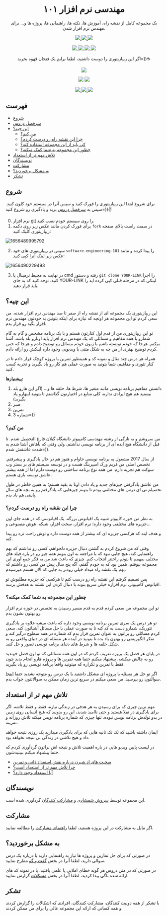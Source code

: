 <p align="center">
 <h1 align="center">مهندسی نرم افزار ۱۰۱</h1>
 <p align="center">یک مجموعه کامل از نقشه راه، آموزش ها، نکته ها، راهنمایی ها، پروژه ها و... برای مهندس نرم افزار شدن.</p>
</p>
<p align="center">
    <a href="https://github.com/shuoros/software-engineering-101/tree/main/contents">
      		<img src="https://badgify.thex.solutions/api/badge/link?title=0%20Lessons&icon=book&size=m&bg=random" />
    </a>
    <a href="https://github.com/shuoros/software-engineering-101/tree/main/contents">
      		<img src="https://badgify.thex.solutions/api/badge/link?title=3%20Languages&icon=language&size=m&bg=random" />
    </a>
	  <a href="https://github.com/TheXSolutions/badgify/blob/main/LICENSE">
      		<img src="https://badgify.thex.solutions/api/badge/link?title=CC0-1.0&icon=scale-balanced&size=m&bg=random" />
    </a>
</p>
<p align="center">
    <a href="https://github.com/shuoros/software-engineering-101/issues/new/choose">
      		<img src="https://badgify.thex.solutions/api/badge/title?title=Reoprt%20Bug&bg=gray&size=m&theme=edge" />
    </a>
    <a href="https://github.com/shuoros/software-engineering-101/issues/new/choose">
      		<img src="https://badgify.thex.solutions/api/badge/title?title=Request%20Content&bg=gray&size=m&theme=edge" />
    </a>
    <a href="#مشارکت">
      		<img src="https://badgify.thex.solutions/api/badge/title?title=Contribute&bg=gray&size=m&theme=edge" />
    </a>
    <a href="#فهرست">
      		<img src="https://badgify.thex.solutions/api/badge/title?title=How%20To%20Use&bg=gray&size=m&theme=edge" />
    </a>
</p>
<p align="center">
	اگر این ریپازیتوری را دوست داشتید، لطفا برایم یک فنجان قهوه بخرید=))☕
</p>
<p align="center">
	<a href="https://idpay.ir/shuoros">
      		<img src="https://badgify.thex.solutions/api/badge/link?title=Pay%20With%20IDPay&icon=hand-holding-dollar&bg=85bb65&size=l&theme=edge" />
	</a>
</p>
<p align="center">
	<img src="https://badgify.thex.solutions/api/badge/icon?icon=heart&bg=fff&color=f23d96&size=s" /> <img src="https://badgify.thex.solutions/api/badge/icon?icon=peace&bg=fff&color=0286a9&size=s" /> 
</p>
<p align="center">
	<a href="https://github.com/shuoros/software-engineering-101/blob/main/README.md">
		<img src="https://badgify.thex.solutions/api/badge/link?title=ENGLISH&icon=flag.us&bg=fff&size=m" />
	</a>
  <a href="https://github.com/shuoros/software-engineering-101/tree/main/README/DE.md">
		<img src="https://badgify.thex.solutions/api/badge/link?title=DEUTSCH&icon=flag.de&bg=fff&size=m" />
	</a>
    <a href="https://github.com/shuoros/software-engineering-101/tree/main/README/FA.md">
		<img src="https://badgify.thex.solutions/api/badge/link?title=%D9%BE%D8%A7%D8%B1%D8%B3%DB%8C&icon=flag.ir&bg=254a79&size=m" />
	</a>
</p>

## فهرست
- [شروع](#شروع)
- [سرفصل دروس](https://github.com/shuoros/software-engineering-101/tree/main/topics/README.md)
- [این چیه؟](#این-چیه؟)
  - [من کیم؟](#من-کیم؟)
  - [چرا این نقشه راه رو درست کردم؟](#چرا-این-نقشه-راه-رو-درست-کردم؟)
  - [کی باید از این مجموعه استفاده کنه؟](#کی-باید-از-این-مجموعه-استفاده-کنه؟)
  - [چطور این مجموعه به شما کمک میکنه؟](#چطور-این-مجموعه-به-شما-کمک-میکنه؟)
- [تلاش مهم تر از استعداد](#تلاش-مهم-تر-از-استعداد)
- [نویسندگان](#نویسندگان)
- [مشارکت](#مشارکت)
- [به مشکل برخوردید؟](#به-مشکل-برخوردید؟)
- [تشکر](#تشکر)

## شروع

برای شروع ابتدا این ریپازیتوری را فورک کنید و سپس آنرا در سیستم خود کلون کنید. سپس به [سرفصل دروس](https://github.com/shuoros/software-engineering-101/tree/main/topics/README.md) برید و یادگیری رو شروع کنید=))✌ 

0. نرم افزار [git](https://git-scm.com/downloads) را روی سیستم خودم نصب کنید.
1. برای فورک کردن مانند عکس زیر روی دکمه `fork` در سمت راست بالای صفحه ریپازیتوری کلیک کنید:

![1656489995792](https://user-images.githubusercontent.com/45015114/176385309-cd358e30-e52e-498b-a7c1-6a8a214e71a1.png)

2. سپس در ریپازیتوری های خود `software-engineering-101` را پیدا کرده و مانند عکس زیر لینک آنرا کپی کنید:

![1656490229493](https://user-images.githubusercontent.com/45015114/176386329-847f545e-06e4-4349-8895-b5e680b735f3.png)

3. در نهایت به محیط ترمینال یا cmd رفته و دستور `git clone YOUR-LINK` را اجرا کنید. توجه کنید که به جای YOUR-LINK لینکی که در مرحله قبلی کپی کرده اید را باید قرار دهید.

## این چیه؟
این ریپازیتوری یک مجموعه ای از نقشه راه از صفر تا صد مهندس نرم افزار شدنه. من سعی کردم تو این مجموعه هر اونچه که نیازه برای اینکه بتونین به خودتون مهندس نرم افزار بگید رو قرار بدم.

تو این ریپازیتوری من از قدم اول کنارتون هستم و با یک برنامه مشخص و گام به گام شمارو با همه مفاهیم و مسائلی که یک مهندس نرم افزار باید اونارو بلد باشه، آشنا میکنم. هرجا که خودم تونسته باشم با زبون خودم مسائل رو توضیح دادم و هرجا که حس کردم توضیح بهتری 
از من چه به شکل متنی یا ویدیویی وجود داره لینکش رو ارائه دادم.

همراه هر درس چند مثال و نمونه کد و همینطور تمرین یا پروژه کوچک قرار دادم تا در کنار تئوری و مفاهیم، شما بتونید به صورت عملی هم کار رو یاد بگیرید و تجربه کسب کنید.

**پیشنیازها:**
1. دانستن مفاهیم برنامه نویسی مانند متغیر ها، شرط ها، حلقه ها و... (اگر این هارو بلد نیستید هم هیچ ایرادی نداره، کلی منابع در اختیارتون گذاشتم تا بتونید اینهارو یاد بگیرید)
2. صبر
3. تمرین
4. شماره 3=))

### من کیم؟
من سروشم و به تازگی از رشته مهندسی کامپیوتر دانشگاه گیلان فارغ التحصیل شدم. تا قبل از دانشگاه هیچ ایده ای از برنامه نویسی نداشتم، ولی وقتی که باهاش آشنا شدم به شدت عاشقش شدم=)).

از سال 2017 مشغول به برنامه نویسی جاوام و هنوز هم در حال یادگیری و پیشرفتم. تخصص اصلی من فریم ورک اسپرینگ هست و در توسعه سیستم های بر بستر وب سوکت هم تجربه دارم. من همه نوع برنامه 
ساختنی رو دوست دارم اما از همه بیشتر عاشق توسعه بازی هستم.

من عاشق یادگرفتن چیزهای جدید و یاد دادن اونا به بقیه هستم؛ به همین خاطر در طول تحصیلم تی ای درس های مختلفی بودم تا بتونم چیزهایی که یادگرفتم رو به بچه های سال پایینی هم یاد بدم.

### چرا این نقشه راه رو درست کردم؟
به نظر من حوزه کاپیوتر شبیه یک اقیانوس بزرگه. یک اقیانوسی که در همه جای اون جزیره های مختلفی وجود داره؛ نرم افزار، سخت افزار، شبکه، هوش مصنوعی و...

و هدف اینه که هرکسی جزیره ای که بیشتر از همه دوست داره و توش راحت تره رو پیدا کنه.

وقتی که من شروع کردم به گشتن دنبال جزیره دلخواهم، کسی رو نداشتم که بهم راهنمایی کنه، هیچ جایی نبود که با مراجعه به اون بتونم همه چیز رو در باره فیلد های مختلف بفهمم تا بتونم راحتتر انتخاب کنم.
چیزی که باعث شد من به فکر جمع آوری این مجموعه بیوفتم، همین بود که به خودم گفتم، اگه پنج سال پیش من کسی رو داشتم که بهم یک نقشه راه میداد خیلی زودتر به جایی که الان هستم میرسیدم.

پس تصمیم گرفتم این نقشه راه رو درست کنم تا هرکسی که جزیره مطلبوش تو اقیانوس کامپیوتر، نرم افزاره خیلی سریع بتونه با دنبال کردن این نقشه به هدفش برسه.

### چطور این مجموعه به شما کمک میکنه؟
تو این مجموعه من سعی کردم قدم به قدم مسیر رسیدن به تخصص در حوزه نرم افزار رو بهتون نشون بدم.

تو هر درس یک سری تمرین برنامه نویسی وجود داره که باعث میشه علاوه بر یادگیری تئوریک، شمارو دست به کد کنه تا به صورت عملی با حل مسائل آشناتون کنه. سعی کردم مسائلی 
رو براتون به عنوان تمرین قرار بدم که شماره در همه سطوح درگیر کنه و تفکر الگوریتمی رو بهتون یاد بده تا بتونید در آینده هر مسئله ای در دنیای واقعی رو به شکل حلقه ها و شرط های دنیای برنامه نویسی تصور و حل کنید.

در پایان هر فصل یک پروژه تعریف کردم که در اون همه مسائلی که تو اون فصل خوندید رو به چالش میکشه. پیشنهاد میکنم حتما همه تمرین ها و پروژه هارو انجام بدید چون فقط با تمرین و تکراره که میتونید واقعا برنامه نویسی رو یاد بگیرید.

اگر تو حل هر مسئله یا پروژه ای مشکل داشتید یا یک درس رو متوجه نشدید حتما [اینجا](https://github.com/shuoros/software-engineering-101/discussions) سوالتون رو بپرسید. من سعی میکنم در سریع ترین زمان ممکن به سوالاتتون جواب بدم.

## تلاش مهم تر از استعداد
مهم ترین چیزی که برای رسیدن به هر هدفی در زندگی نیازه، فقط و فقط تلاشه. اگر برای یادگیری در تقلا هستید و حتی ناامید شدید، این رو بدونید که هیچ انسانی روی زمین در بدو تولدش برنامه نویس نبوده.
تنها چیزی که شماره برنامه نویس میکنه تلاش روزانه و تمرینه.

ایمان داشته باشید که تک تک ثانیه هایی که برای یادگیری میذارید یک روزی نتیجه خواهد داد و هیچ تلاشی در زندگی بی نتیجه نخواهد بود.

در لیست پایین ویدیو هایی در باره اهمیت تلاش و نتیجه اش براتون گردآوری کردم که حتما پیشنهاد میکنم ببینیدشون.

- [صحبت های اد شیرن درباره نقش استعداد ذاتی و تمرین](https://www.youtube.com/watch?v=flkjMuaKYQU)
- [چرا تلاش مهم تر از استعداد است؟](https://www.youtube.com/watch?v=iAK5wMzRXAI)
- [آیا استعداد وجود دارد؟](https://www.youtube.com/watch?v=KXVlv1yHBn8)

## نویسندگان
این مجموعه توسط [سروش شمشادی](https://shuoros.github.io) و [مشارکت کنندگان](https://github.com/shuoros/software-engineering-101/blob/main/CONTRIBUTORS.md) گردآوری شده است.

## مشارکت
اگر مایل به مشارکت در این پروژه هستید، لطفا [راهنمای مشارکت](https://github.com/shuoros/software-engineering-101/blob/main/CONTRIBUTE.md) را مطالعه نمایید.

## به مشکل برخوردید؟
در صورتی که برای حل تمارین و پروژه ها نیاز به راهنمایی دارید یا درباره یک درس سوالی دارید، لطفا آنرا در بخش [گفت و گو](https://github.com/shuoros/software-engineering-101/discussions) مطرح نمایید.

در صورتی که در متن دروس هر گونه خطای املایی یا علمی یافتید، یا در نمونه کد های ارائه شده باگی پیدا کردید، لطفا آنرا در بخش [مشکلات](https://github.com/shuoros/software-engineering-101/issues) گزارش نمایید.

## تشکر
با تشکر از همه دونیت کنندگان، مشارکت کنندگان، افرادی که اشکالات را گزارش کردند و همه کسانی که ارائه این مجموعه عالی را برای من ممکن کردند.
